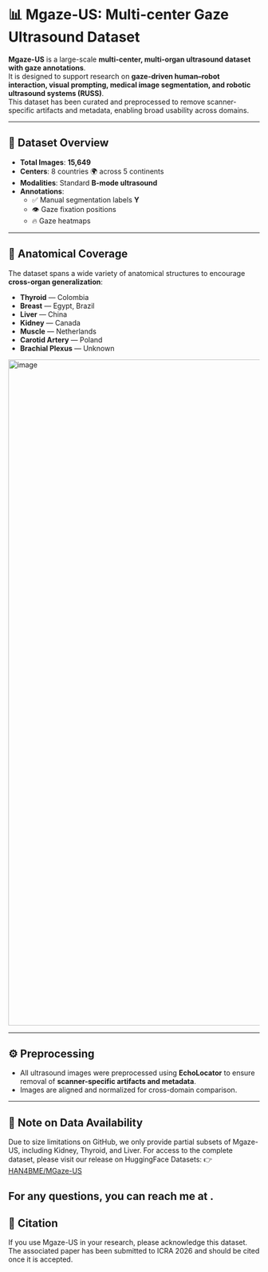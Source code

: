 # 📊 Mgaze-US: Multi-center Gaze Ultrasound Dataset

**Mgaze-US** is a large-scale **multi-center, multi-organ ultrasound dataset with gaze annotations**.  
It is designed to support research on **gaze-driven human–robot interaction, visual prompting, medical image segmentation, and robotic ultrasound systems (RUSS)**.  
This dataset has been curated and preprocessed to remove scanner-specific artifacts and metadata, enabling broad usability across domains.  

---

## 📂 Dataset Overview

- **Total Images**: **15,649**  
- **Centers**: 8 countries 🌍 across 5 continents  
- **Modalities**: Standard **B-mode ultrasound**  
- **Annotations**:  
  - ✅ Manual segmentation labels **Y**  
  - 👁️ Gaze fixation positions  
  - 🔥 Gaze heatmaps  

---

## 🏥 Anatomical Coverage

The dataset spans a wide variety of anatomical structures to encourage **cross-organ generalization**:

-  **Thyroid** — Colombia  
-  **Breast** — Egypt, Brazil  
-  **Liver** — China  
-  **Kidney** — Canada  
-  **Muscle** — Netherlands
-  **Carotid Artery** — Poland  
-  **Brachial Plexus** — Unknown 
<img width="2000" height="1332" alt="image" src="https://github.com/user-attachments/assets/3c11a1f0-78e5-455c-b62e-34c9fc7b9165" />

---

## ⚙️ Preprocessing

- All ultrasound images were preprocessed using **EchoLocator** to ensure removal of **scanner-specific artifacts and metadata**.  
- Images are aligned and normalized for cross-domain comparison.  

---

## 📢 Note on Data Availability
Due to size limitations on GitHub, we only provide partial subsets of Mgaze-US, including Kidney, Thyroid, and Liver.
For access to the complete dataset, please visit our release on HuggingFace Datasets: 👉 [HAN4BME/MGaze-US
](https://huggingface.co/datasets/HAN4BME/MGaze-US)

For any questions, you can reach me at .
---

## 📑 Citation

If you use Mgaze-US in your research, please acknowledge this dataset. The associated paper has been submitted to ICRA 2026 and should be cited once it is accepted.

